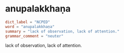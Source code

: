 # anupalakkhaṇa

``` toml
dict_label = "NCPED"
word = "anupalakkhaṇa"
summary = "lack of observation, lack of attention."
grammar_comment = "neuter"
```

lack of observation, lack of attention.

